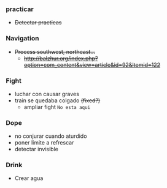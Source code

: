 ### practicar
- ~~Detectar practicas~~

### Navigation
- ~~Process southwest, northeast...~~
  - ~~http://balzhur.org/index.php?option=com_content&view=article&id=92&Itemid=122~~

### Fight
- luchar con causar graves
- train se quedaba colgado ~~(fixed?)~~
  - ampliar fight `No esta aqui`

### Dope
- no conjurar cuando aturdido
- poner limite a refrescar
- detectar invisible

### Drink
- Crear agua
